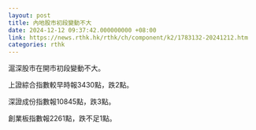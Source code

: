 ```yaml
---
layout: post
title: 內地股市初段變動不大
date: 2024-12-12 09:37:42.000000000 +08:00
link: https://news.rthk.hk/rthk/ch/component/k2/1783132-20241212.htm
categories: rthk
---
```


滬深股市在開市初段變動不大。

上證綜合指數較早時報3430點，跌2點。

深證成份指數報10845點，跌3點。

創業板指數報2261點，跌不足1點。
